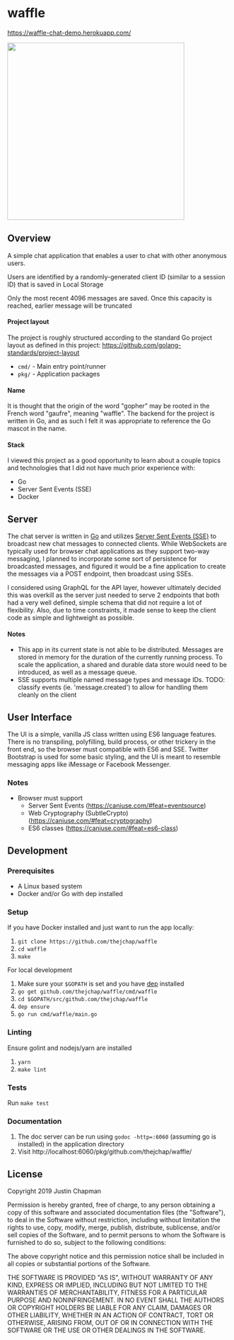 # waffle
https://waffle-chat-demo.herokuapp.com/

<img src="https://user-images.githubusercontent.com/2475286/51789238-bc33ed80-2154-11e9-9a37-9874ab7adf77.png" width="400">

## Overview
A simple chat application that enables a user to chat with other anonymous
users.

Users are identified by a randomly-generated client ID (similar to a session ID)
that is saved in Local Storage

Only the most recent 4096 messages are saved. Once this capacity is reached,
earlier message will be truncated

#### Project layout
The project is roughly structured according to the standard Go project layout as
defined in this project: https://github.com/golang-standards/project-layout

- `cmd/` - Main entry point/runner
- `pkg/` - Application packages

#### Name
It is thought that the origin of the word "gopher" may be rooted in the French
word "gaufre", meaning "waffle". The backend for the project is written in Go,
and as such I felt it was appropriate to reference the Go mascot in the name.


#### Stack
I viewed this project as a good opportunity to learn about a couple topics and
technologies that I did not have much prior experience with:

- Go
- Server Sent Events (SSE)
- Docker

## Server
The chat server is written in [Go](https://golang.org/) and utilizes
[Server Sent Events (SSE)](https://developer.mozilla.org/en-US/docs/Web/API/Server-sent_events) to
broadcast new chat messages to connected clients. While WebSockets are typically
used for browser chat applications as they support two-way messaging, I planned
to incorporate some sort of persistence for broadcasted messages, and figured it would be a
fine application to create the messages via a POST endpoint, then broadcast
using SSEs.

I considered using GraphQL for the API layer, however ultimately decided this
was overkill as the server just needed to serve 2 endpoints that both had a very
well defined, simple schema that did not require a lot of flexibility. Also, due
to time constraints, it made sense to keep the client code as simple and
lightweight as possible.

#### Notes
- This app in its current state is not able to be distributed. Messages are
  stored in memory for the duration of the currently running process. To scale
  the application, a shared and durable data store would need to be introduced, as
  well as a message queue.
- SSE supports multiple named message types and message IDs. TODO: classify
  events (ie. 'message.created') to allow for handling them cleanly on the
  client

## User Interface
The UI is a simple, vanilla JS class written using ES6 language features.
There is no transpiling, polyfilling, build process, or other trickery in the front
end, so the browser must compatible with ES6 and SSE. Twitter Bootstrap is used
for some basic styling, and the UI is meant to resemble messaging apps like
iMessage or Facebook Messenger.

### Notes
- Browser must support
  - Server Sent Events (https://caniuse.com/#feat=eventsource)
  - Web Cryptography (SubtleCrypto) (https://caniuse.com/#feat=cryptography)
  - ES6 classes (https://caniuse.com/#feat=es6-class)

## Development

### Prerequisites
- A Linux based system
- Docker and/or Go with dep installed

### Setup
If you have Docker installed and just want to run the app locally:
1. `git clone https://github.com/thejchap/waffle`
2. `cd waffle`
3. `make`

For local development
1. Make sure your `$GOPATH` is set and you have [dep](https://github.com/golang/dep) installed
2. `go get github.com/thejchap/waffle/cmd/waffle`
3. `cd $GOPATH/src/github.com/thejchap/waffle`
4. `dep ensure`
5. `go run cmd/waffle/main.go`

### Linting
Ensure golint and nodejs/yarn are installed
1. `yarn`
2. `make lint`

### Tests
Run `make test`

### Documentation
1. The doc server can be run using `godoc -http=:6060` (assuming go is
   installed) in the application directory
2. Visit http://localhost:6060/pkg/github.com/thejchap/waffle/

## License

Copyright 2019 Justin Chapman

Permission is hereby granted, free of charge, to any person obtaining a copy of this software and associated documentation files (the "Software"), to deal in the Software without restriction, including without limitation the rights to use, copy, modify, merge, publish, distribute, sublicense, and/or sell copies of the Software, and to permit persons to whom the Software is furnished to do so, subject to the following conditions:

The above copyright notice and this permission notice shall be included in all copies or substantial portions of the Software.

THE SOFTWARE IS PROVIDED "AS IS", WITHOUT WARRANTY OF ANY KIND, EXPRESS OR IMPLIED, INCLUDING BUT NOT LIMITED TO THE WARRANTIES OF MERCHANTABILITY, FITNESS FOR A PARTICULAR PURPOSE AND NONINFRINGEMENT. IN NO EVENT SHALL THE AUTHORS OR COPYRIGHT HOLDERS BE LIABLE FOR ANY CLAIM, DAMAGES OR OTHER LIABILITY, WHETHER IN AN ACTION OF CONTRACT, TORT OR OTHERWISE, ARISING FROM, OUT OF OR IN CONNECTION WITH THE SOFTWARE OR THE USE OR OTHER DEALINGS IN THE SOFTWARE.
